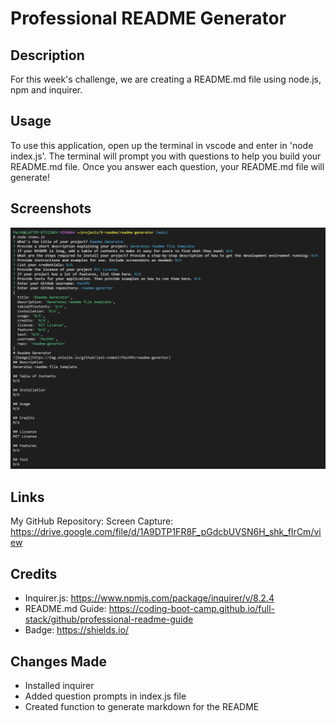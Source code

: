 # Professional README Generator

## Description
For this week's challenge, we are creating a README.md file using node.js, npm and inquirer. 

## Usage
To use this application, open up the terminal in vscode and enter in 'node index.js'. The terminal will prompt you with questions to help you build your README.md file. Once you answer each question, your README.md file will generate!

## Screenshots
![Screenshot of working node index.js in terminal](/assets/images/readme.png)

## Links
My GitHub Repository: 
Screen Capture: https://drive.google.com/file/d/1A9DTP1FR8F_pGdcbUVSN6H_shk_fIrCm/view

## Credits
* Inquirer.js: https://www.npmjs.com/package/inquirer/v/8.2.4
* README.md Guide: https://coding-boot-camp.github.io/full-stack/github/professional-readme-guide
* Badge: https://shields.io/


## Changes Made
* Installed inquirer
* Added question prompts in index.js file
* Created function to generate markdown for the README

